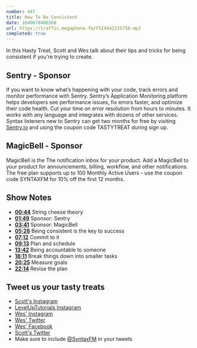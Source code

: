 ```yaml
---
number: 447
title: How To Be Consistent
date: 1649678400368
url: https://traffic.megaphone.fm/FSI9442215750.mp3
completed: true
---
```


In this Hasty Treat, Scott and Wes talk about their tips and tricks for being consistent if you're trying to create.

## Sentry - Sponsor

If you want to know what’s happening with your code, track errors and monitor performance with Sentry. Sentry’s Application Monitoring platform helps developers see performance issues, fix errors faster, and optimize their code health. Cut your time on error resolution from hours to minutes. It works with any language and integrates with dozens of other services. Syntax listeners new to Sentry can get two months for  free by visiting [Sentry.io](https://sentry.io) and using the coupon code TASTYTREAT during sign up.

## MagicBell - Sponsor

MagicBell is the The notification inbox for your product. Add a MagicBell to your product for announcements, billing, workflow, and other notifications. The free plan supports up to 100 Monthly Active Users - use the coupon code SYNTAXFM for 10% off the first 12 months.

## Show Notes

* **[00:44](#t=00:44)** String cheese theory
* **[01:49](#t=01:49)** Sponsor: Sentry
* **[03:41](#t=03:41)** Sponsor: MagicBell
* **[05:26](#t=05:26)** Being consistent is the key to success
* **[07:12](#t=07:12)** Commit to it
* **[09:13](#t=09:13)** Plan and schedule
* **[13:42](#t=13:42)** Being accountable to someone
* **[18:11](#t=18:11)** Break things down into smaller tasks
* **[20:25](#t=20:25)** Measure goals
* **[22:14](#t=22:14)** Revise the plan

## Tweet us your tasty treats

* [Scott's Instagram](https://www.instagram.com/stolinski/)
* [LevelUpTutorials Instagram](https://www.instagram.com/LevelUpTutorials/)
* [Wes' Instagram](https://www.instagram.com/wesbos/)
* [Wes' Twitter](https://twitter.com/wesbos)
* [Wes' Facebook](https://www.facebook.com/wesbos.developer)
* [Scott's Twitter](https://twitter.com/stolinski)
* Make sure to include [@SyntaxFM](https://twitter.com/SyntaxFM) in your tweets
